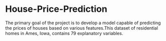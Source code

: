 # House-Price-Prediction
The primary goal of the project is to develop a model capable of predicting the prices of houses based on various features.This dataset of residential homes in Ames, Iowa, contains 79 explanatory variables.
